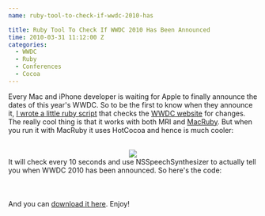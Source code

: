 ```yaml
---
name: ruby-tool-to-check-if-wwdc-2010-has

title: Ruby Tool To Check If WWDC 2010 Has Been Announced
time: 2010-03-31 11:12:00 Z
categories:
  - WWDC
  - Ruby
  - Conferences
  - Cocoa
---
```


Every Mac and iPhone developer is waiting for Apple to finally announce the dates of this year's WWDC. So to be the first to know when they announce it, <a href="http://gist.github.com/raw/350198/87b2e86b3f9b1b3597dbf1ca1752f835d592a764/wwdc2010.rb">I wrote a little ruby script</a> that checks the <a href="http://developer.apple.com/wwdc">WWDC website</a> for changes.<br />
The really cool thing is that it works with both MRI and <a href="http://www.macruby.org/">MacRuby</a>. But when you run it with MacRuby it uses HotCocoa and hence is much cooler:<br />
<br />

<div class="separator" style="clear: both; text-align: center;"><a href="http://3.bp.blogspot.com/_-dK4R3d1lbc/S7MtUkvHINI/AAAAAAAAA6g/vl9E7yuHFAo/s1600/Screen+shot+2010-03-31+at+13.05.08.png" imageanchor="1" style="margin-left: 1em; margin-right: 1em;"><img border="0" src="/assets/archived_posts/Screen+shot+2010-03-31+at+13.05.08_fb7225a3.png" /></a></div>It will check every 10 seconds and use NSSpeechSynthesizer to actually tell you when WWDC 2010 has been announced. So here's the code:<br />
<br />
<script src="http://gist.github.com/350198.js">
</script><br />
<br />
And you can <a href="http://gist.github.com/raw/350198/87b2e86b3f9b1b3597dbf1ca1752f835d592a764/wwdc2010.rb">download it here</a>. Enjoy!
